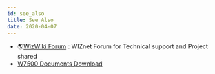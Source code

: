 ```yaml
---
id: see_also
title: See Also
date: 2020-04-07
---
```



   * 🌎[WizWiki Forum](https://forum.wiznet.io/) : WIZnet Forum for Technical support and Project shared
   * [W7500 Documents Download](../../iMCU/W7500/Documents.md)
